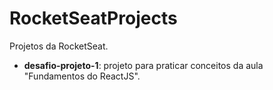 # RocketSeatProjects
Projetos da RocketSeat.

- **desafio-projeto-1**:  projeto para praticar conceitos da aula "Fundamentos do ReactJS".

